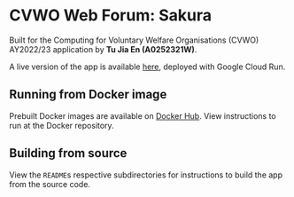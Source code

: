 # CVWO Web Forum: Sakura

Built for the Computing for Voluntary Welfare Organisations (CVWO) AY2022/23 application by **Tu Jia En (A0252321W)**.

A live version of the app is available [here](https://sakura-4toqz6jphq-as.a.run.app), deployed with Google Cloud Run.

## Running from Docker image

Prebuilt Docker images are available on [Docker Hub](https://hub.docker.com/r/chauuun/golang-sakura).
View instructions to run at the Docker repository.

## Building from source

View the `README`s respective subdirectories for instructions to build the app from the source code.

